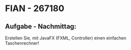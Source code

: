 # FIAN - 267180

## Aufgabe - Nachmittag:
Erstellen Sie, mit JavaFX (FXML, Controller) einen einfachen Taschenrechner!